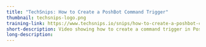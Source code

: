```yaml
---
title: "TechSnips: How to Create a PoshBot Command Trigger"
thumbnail: techsnips-logo.png
training-link: https://www.techsnips.io/snips/how-to-create-a-poshbot-command-trigger
short-description: Video showing how to create a command trigger in PoshBot.
long-description:
---
```

